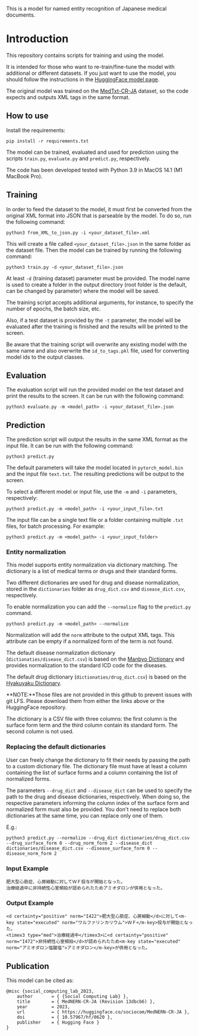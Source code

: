 
This is a model for named entity recognition of Japanese medical documents.

# Introduction

This repository contains scripts for training and using the model.

It is intended for those who want to re-train/fine-tune the model with additional or different datasets. If you just want to use the model, you should follow the instructions in the [HuggingFace model page](https://huggingface.co/sociocom/MedNERN-CR-JA).

The original model was trained on the [MedTxt-CR-JA](https://sociocom.naist.jp/medtxt/cr) dataset, so the code expects and outputs XML tags in the same format.

## How to use

Install the requirements:  

``` 
pip install -r requirements.txt
```

The model can be trained, evaluated and used for prediction using the scripts `train.py`, `evaluate.py` and `predict.py`, respectively.

The code has been developed tested with Python 3.9 in MacOS 14.1 (M1 MacBook Pro).

## Training

In order to feed the dataset to the model, it must first be converted from the original XML format into JSON that is
parseable by the model.
To do so, run the following command:

```
python3 from_XML_to_json.py -i <your_dataset_file>.xml
```

This will create a file called `<your_dataset_file>.json` in the same folder as the dataset file.
Then the model can be trained by running the following command:

```
python3 train.py -d <your_dataset_file>.json
```

At least `-d` (training dataset) parameter must be provided.
The model name is used to create a folder in the output directory (root folder is the default, can be changed by parameter) where the model will be saved.

The training script accepts additional arguments, for instance, to specify the number of epochs, the batch size, etc.

Also, if a test dataset is provided by the `-t` parameter, the model will be evaluated after the training is finished
and the results will be printed to the screen.

Be aware that the training script will overwrite any existing model with the same name and also overwrite
the `id_to_tags.pkl` file, used for converting model ids to the output classes.

## Evaluation

The evaluation script will run the provided model on the test dataset and print the results to the screen.
It can be run with the following command:

```
python3 evaluate.py -m <model_path> -i <your_dataset_file>.json
```

## Prediction

The prediction script will output the results in the same XML format as the input file. It can be run with the following
command:

```
python3 predict.py
```

The default parameters will take the model located in `pytorch_model.bin` and the input file `text.txt`.
The resulting predictions will be output to the screen.

To select a different model or input file, use the `-m` and `-i` parameters, respectively:

```
python3 predict.py -m <model_path> -i <your_input_file>.txt
```

The input file can be a single text file or a folder containing multiple `.txt` files, for batch processing. For example:

```
python3 predict.py -m <model_path> -i <your_input_folder>
```


### Entity normalization

This model supports entity normalization via dictionary matching. The dictionary is a list of medical terms or
drugs and their standard forms.

Two different dictionaries are used for drug and disease normalization, stored in the `dictionaries` folder as
`drug_dict.csv` and `disease_dict.csv`, respectively.

To enable normalization you can add the `--normalize` flag to the `predict.py` command.

```
python3 predict.py -m <model_path> --normalize
```

Normalization will add the `norm` attribute to the output XML tags. This attribute can be empty if a normalized form of
the term is not found.

The default disease normalization dictionary (`dictionaties/disease_dict.csv`) is based on
the [Manbyo Dictionary](https://sociocom.naist.jp/manbyo-dic-en/) and provides normalization to the standard ICD code
for the diseases.

The default drug dictionary (`dictionaties/drug_dict.csv`) is based on
the [Hyakuyaku Dictionary](https://sociocom.naist.jp/hyakuyaku-dic-en/).

**NOTE:**Those files are not provided in this github to prevent issues with git LFS. Please download them from either the links 
above or the HuggingFace repository.

The dictionary is a CSV file with three columns: the first column is the surface form term and the third column contain
its standard form. The second column is not used.

### Replacing the default dictionaries

User can freely change the dictionary to fit their needs by passing the path to a custom dictionary file.
The dictionary file must have at least a column containing the list of surface forms and a column containing the list of
normalized forms.

The parameters `--drug_dict` and `--disease_dict` can be used to specify the path to the drug and disease dictionaries,
respectively.
When doing so, the respective parameters informing the column index of the surface form and normalized form must also be
provided.
You don't need to replace both dictionaries at the same time, you can replace only one of them.

E.g.:

```
python3 predict.py --normalize --drug_dict dictionaries/drug_dict.csv --drug_surface_form 0 --drug_norm_form 2 --disease_dict dictionaries/disease_dict.csv --disease_surface_form 0 --disease_norm_form 2
```

### Input Example

```
肥大型心筋症、心房細動に対してＷＦ投与が開始となった。
治療経過中に非持続性心室頻拍が認められたためアミオダロンが併用となった。
```

### Output Example

```
<d certainty="positive" norm="I422">肥大型心筋症、心房細動</d>に対して<m-key state="executed" norm="ワルファリンカリウム">ＷＦ</m-key>投与が開始となった。
<timex3 type="med">治療経過中</timex3>に<d certainty="positive" norm="I472">非持続性心室頻拍</d>が認められたため<m-key state="executed" norm="アミオダロン塩酸塩">アミオダロン</m-key>が併用となった。
```

## Publication

This model can be cited as:

```
@misc {social_computing_lab_2023,
	author       = { {Social Computing Lab} },
	title        = { MedNERN-CR-JA (Revision 13dbcb6) },
	year         = 2023,
	url          = { https://huggingface.co/sociocom/MedNERN-CR-JA },
	doi          = { 10.57967/hf/0620 },
	publisher    = { Hugging Face }
}
```
